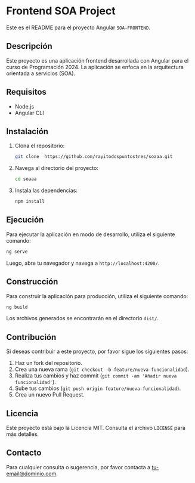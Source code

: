 # Frontend SOA Project

Este es el README para el proyecto Angular `SOA-FRONTEND`.

## Descripción

Este proyecto es una aplicación frontend desarrollada con Angular para el curso de Programación 2024. La aplicación se enfoca en la arquitectura orientada a servicios (SOA).

## Requisitos

- Node.js
- Angular CLI

## Instalación

1. Clona el repositorio:
    ```bash
    git clone  https://github.com/rayitodospuntostres/soaaa.git
    ```
2. Navega al directorio del proyecto:
    ```bash
    cd soaaa
    ```
3. Instala las dependencias:
    ```bash
    npm install
    ```

## Ejecución

Para ejecutar la aplicación en modo de desarrollo, utiliza el siguiente comando:
```bash
ng serve
```
Luego, abre tu navegador y navega a `http://localhost:4200/`.

## Construcción

Para construir la aplicación para producción, utiliza el siguiente comando:
```bash
ng build
```
Los archivos generados se encontrarán en el directorio `dist/`.

## Contribución

Si deseas contribuir a este proyecto, por favor sigue los siguientes pasos:

1. Haz un fork del repositorio.
2. Crea una nueva rama (`git checkout -b feature/nueva-funcionalidad`).
3. Realiza tus cambios y haz commit (`git commit -am 'Añadir nueva funcionalidad'`).
4. Sube tus cambios (`git push origin feature/nueva-funcionalidad`).
5. Crea un nuevo Pull Request.

## Licencia

Este proyecto está bajo la Licencia MIT. Consulta el archivo `LICENSE` para más detalles.

## Contacto

Para cualquier consulta o sugerencia, por favor contacta a [tu-email@dominio.com](mailto:tu-email@dominio.com).
